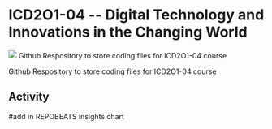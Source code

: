 # ICD2O1-04 -- Digital Technology and Innovations in the Changing World

<img src="https://skillicons.dev/icons?i=vscode,git,github,py" />
Github Respository to store coding files for ICD2O1-04 course

Github Respository to store coding files for ICD2O1-04 course

## Activity

#add in REPOBEATS insights chart